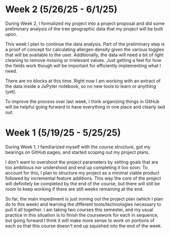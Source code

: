 # Week 2 (5/26/25 - 6/1/25)

During Week 2, I formalized my project into a project proposal and did some preliminary analysis of the tree geographic data that my project will be built upon.

This week I plan to continue the data analysis. Part of the preliminary step is a proof of concept for calculating allergen density given the various toggles that will be available to the user. Additionally, the data will need a bit of light cleaning to remove missing or irrelevant values. Just getting a feel for how the fields work though will be important for efficiently implementing what I need.

There are no blocks at this time. Right now I am working with an extract of the data inside a JuPyter notebook, so no new tools to learn or anything (yet).

To improve the process over last week, I think organizing things in GitHub will be helpful going forward to have everything in one place and clearly laid out.


# Week 1 (5/19/25 - 5/25/25)

During Week 1, I familiarized myself with the course structure, got my bearings on GitHub pages, and started scoping out my project plans. 

I don't want to overshoot the project parameters by setting goals that are too ambitious nor undershoot and end up completing it too soon. To account for this, I plan to structure my project as a minimal viable product followed by incremental feature additions. 
This way the core of the project will definitely be completed by the end of the course, but there will still be room to keep working if there are still weeks remaining at the end.

So far, the main impediment is just ironing out the project plan (which I plan do to this week) and learning the different tools/technologies necessary to pull it all together.
I am taking two courses this semester, and my usual practice in this situation is to finish the coursework for each in sequence, but going forward I think it will make more sense to work on portions of each so that this course doesn't end up squished into the end of the week.
